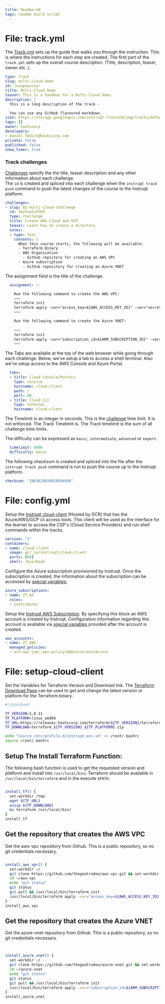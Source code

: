 ```yaml
---
title: Readme.md
tags: readme build script
---
```


# File: track.yml 

The [Track.yml](https://docs.instruqt.com/tracks/configuration/track) sets up the guide that walks you through the instruction.  This is where the instructions for each step are created.  The first part of the `track.yml` sets up the overall course description.  (Title, description, teaser, owner etc..). 

```yaml  tangle:./track.yml
type: track
slug: multi-cloud-demo
id: louupoysv1yr
title: Multi-Cloud Demo
teaser: This is a Sandbox for a Multi-Cloud demo.
description: |
  This is a long description of the track -

  You can use any GitHub flavoured markdown.
icon: https://storage.googleapis.com/instruqt-frontend/img/tracks/default.png
tags: []
owner: hashicorp
developers:
- daniel.fedick@hashicorp.com
private: false
published: false
show_timer: true
```

### Track challenges
[Challenges](https://docs.instruqt.com/tracks/configuration/track#challenge) specify the the title, teaser description and any other information about each challenge.  
The `id` is created and spliced into each challenge when the `instruqt track push` command to push the latest changes of the course  to the Instruqt platform.

```yaml tangle:./track.yml
challenges:
- slug: 01-multi-cloud-challenge
  id: 3mztnatufhk9
  type: challenge
  title: Create AWS Cloud and GCP
  teaser: Learn how to create a directory
  notes:
  - type: text
    contents: |
      When this course starts, the following will be available: 
      - Terraform Binary 
      - AWS Organization 
        - Github repsitory for creating an AWS VPC 
      - Azure subscription 
        - Github repository for creating an Azure VNET
```

The assignment field is the title of the challenge.  
```yaml tangle:./track.yml
  assignment: |-

    Run the following command to create the AWS VPC: 
    ~~~
    terraform init
    terraform apply -var="access_key=${AWS_ACCESS_KEY_ID}" -var="secret_key=${AWS_SECRET_ACCESS_KEY}" -auto-approve
    ~~~

    Run the following command to create the Azure VNET: 
    
    ~~~
    terraform init
    terraform apply -var="subscription_id=${ARM_SUBSCRIPTION_ID}" -var="client_id=${ARM_CLIENT_ID}" -var="client_secret=${ARM_CLIENT_SECRET}" -var="tenant_id=${ARM_TENANT_ID}" -auto-approve
    ~~~

```

The Tabs are available at the top of the web browser while going through each challenge.  Below, we've setup a tab to access a shell terminal.  Also we've setup access to the AWS Console and Azure Portal. 
```yaml tangle:./track.yml
  tabs:
  - title: Cloud Console/Portals
    type: service
    hostname: cloud-client
    path: /
    port: 80
  - title: Cloud CLI
    type: terminal
    hostname: cloud-client
```

The Timelimit is an integer in seconds.   This is the [challenge](https://docs.instruqt.com/tracks/configuration/track#challenge) time limit.  It is not enforced.  The Track Timelimit is.  The Track timelimit is the sum of all challenge time limits. 

The difficulty can be expressed as `basic`,   `intermediate`, `advanced` or `expert`.

```yaml tangle:./track.yml
  timelimit: 6000
  difficulty: basic
```

The following checksum is created and spliced into the file after the `instruqt track push` command is run to push the course up to the Instruqt platform.

```yaml tangle:./track.yml
checksum: "1863619039018504566"
```

# File: config.yml

Setup the [Instruqt cloud-client](https://docs.instruqt.com/sandbox-environment/cloud-accounts#accessing-google-cloud-projects) (Hosted by GCR) that has the Azure/AWS/GCP cli access tools.  This client will be used as the interface for the learner to access the CSP's (Cloud Service Providers) and run shell commands within the tracks.

```yaml  tangle:./config.yml
version: "2"
containers:
- name: cloud-client
  image: gcr.io/instruqt/cloud-client
  ports: [80]
  shell: /bin/bash
```

Configure the Azure subscription provisioned by Instruqt. 
Once the subscription is created, the information about the subscription can be accessed by [special variables:](https://docs.instruqt.com/sandbox-environment/cloud-accounts#environment-variables)  

```yaml tangle:./config.yml
azure_subscriptions:
- name: ZT_AZ
  roles:
  - Contributor
``` 

Setup the [Instruqt AWS Subscription](https://docs.instruqt.com/sandbox-environment/cloud-accounts#environment-variables).  By specifying this block an AWS account is created by Instruqt. Configuration information regarding this account is available via [special variables](https://docs.instruqt.com/sandbox-environment/cloud-accounts#environment-variables-1)  provided after the account is created. 

```yaml tangle:./config.yml
aws_accounts:
- name: ZT_AWS
  managed_policies:
  - arn:aws:iam::aws:policy/AdministratorAccess
```


# File: setup-cloud-client 

Set the Variables for Terraform Version and Download link.
The [Terraform Download Page](https://www.terraform.io/downloads.html) can be used to get and change the latest version or platform for the Terraform binary.

```bash tangle:./track_scripts/setup-cloud-client
#!/bin/bash

TF_VERSION=1.0.11
TF_PLATFORM=linux_amd64
TF_URL=https://releases.hashicorp.com/terraform/${TF_VERSION}/terraform_${TF_VERSION}_${TF_PLATFORM}.zip
TF_DOWNLOAD=terraform_${TF_VERSION}_${TF_PLATFORM}.zip

echo "source /etc/profile.d/instruqt-env.sh" >> /root/.bashrc
source /root/.bashrc

```


## Setup The Install Terraform Function: 
The following bash function is used to get the requested version and platform and install into `/usr/local/bin/`
Terraform should be available in `/usr/local/bin/terraform`  and in the execute `$PATH`.  

```bash tangle:./track_scripts/setup-cloud-client

install_tf() {
  set-workdir /tmp
  wget ${TF_URL}
  unzip ${TF_DOWNLOAD}
  mv terraform /usr/local/bin/
}
install_tf

```

## Get the repository that creates the AWS VPC
Get the aws-vpc repository from Github. This is a public repository, so no git credentials necessary.

```bash tangle:./track_scripts/setup-cloud-client

install_aws_vpc() {
  set-workdir ~/
  git clone https://github.com/thegoatrodeo/aws-vpc.git && set-workdir ~/aws-vpc
  cd ~/aws-vpc
  echo "git status"
  git status
  git pull && /usr/local/bin/terraform init
  /usr/local/bin/terraform apply -var="access_key=${AWS_ACCESS_KEY_ID}" -var="secret_key=${AWS_SECRET_ACCESS_KEY}" -auto-approve
}
install_aws_vpc

```


## Get the repository that creates the Azure VNET
Get the azure-vnet repository from Github. This is a public repository, so no git credentials necessary.

```bash tangle:./track_scripts/setup-cloud-client


install_azure_vnet() {
  set-workdir ~/
  git clone https://github.com/thegoatrodeo/azure-vnet.git && set-workdir ~/azure-vnet
  cd ~/azure-vnet
  echo "git status"
  git status
  git pull && /usr/local/bin/terraform init
  /usr/local/bin/terraform apply -var="subscription_id=${ARM_SUBSCRIPTION_ID}" -var="client_id=${ARM_CLIENT_ID}" -var="client_secret=${ARM_CLIENT_SECRET}" -var="tenant_id=${ARM_TENANT_ID}" -auto-approve
}
install_azure_vnet

```

